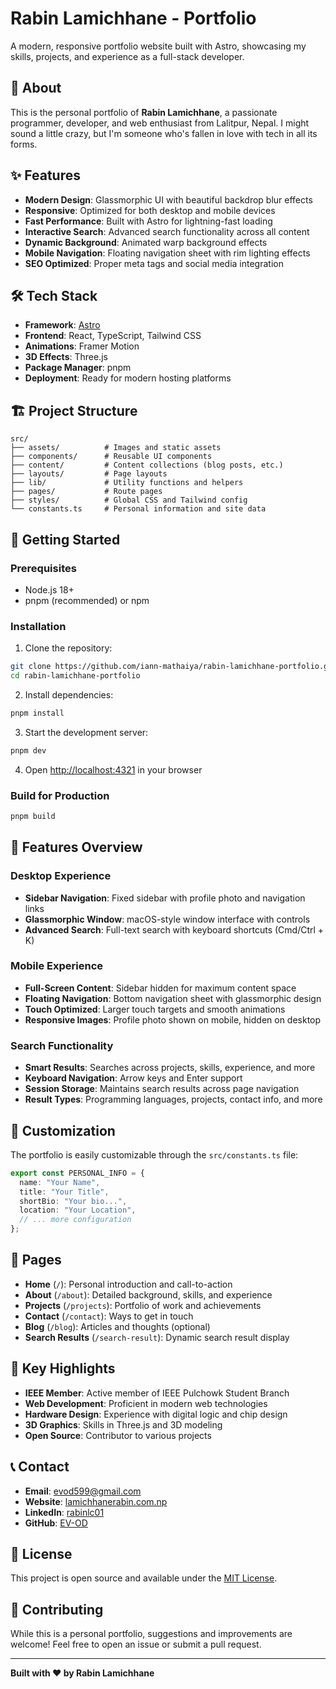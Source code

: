 # Rabin Lamichhane - Portfolio

A modern, responsive portfolio website built with Astro, showcasing my skills, projects, and experience as a full-stack developer.

## 🚀 About

This is the personal portfolio of **Rabin Lamichhane**, a passionate programmer, developer, and web enthusiast from Lalitpur, Nepal. I might sound a little crazy, but I'm someone who's fallen in love with tech in all its forms.

## ✨ Features

- **Modern Design**: Glassmorphic UI with beautiful backdrop blur effects
- **Responsive**: Optimized for both desktop and mobile devices
- **Fast Performance**: Built with Astro for lightning-fast loading
- **Interactive Search**: Advanced search functionality across all content
- **Dynamic Background**: Animated warp background effects
- **Mobile Navigation**: Floating navigation sheet with rim lighting effects
- **SEO Optimized**: Proper meta tags and social media integration

## 🛠️ Tech Stack

- **Framework**: [Astro](https://astro.build/)
- **Frontend**: React, TypeScript, Tailwind CSS
- **Animations**: Framer Motion
- **3D Effects**: Three.js
- **Package Manager**: pnpm
- **Deployment**: Ready for modern hosting platforms

## 🏗️ Project Structure

```
src/
├── assets/          # Images and static assets
├── components/      # Reusable UI components
├── content/         # Content collections (blog posts, etc.)
├── layouts/         # Page layouts
├── lib/             # Utility functions and helpers
├── pages/           # Route pages
├── styles/          # Global CSS and Tailwind config
└── constants.ts     # Personal information and site data
```

## 🚀 Getting Started

### Prerequisites

- Node.js 18+ 
- pnpm (recommended) or npm

### Installation

1. Clone the repository:
```bash
git clone https://github.com/iann-mathaiya/rabin-lamichhane-portfolio.git
cd rabin-lamichhane-portfolio
```

2. Install dependencies:
```bash
pnpm install
```

3. Start the development server:
```bash
pnpm dev
```

4. Open [http://localhost:4321](http://localhost:4321) in your browser

### Build for Production

```bash
pnpm build
```

## 📱 Features Overview

### Desktop Experience
- **Sidebar Navigation**: Fixed sidebar with profile photo and navigation links
- **Glassmorphic Window**: macOS-style window interface with controls
- **Advanced Search**: Full-text search with keyboard shortcuts (Cmd/Ctrl + K)

### Mobile Experience  
- **Full-Screen Content**: Sidebar hidden for maximum content space
- **Floating Navigation**: Bottom navigation sheet with glassmorphic design
- **Touch Optimized**: Larger touch targets and smooth animations
- **Responsive Images**: Profile photo shown on mobile, hidden on desktop

### Search Functionality
- **Smart Results**: Searches across projects, skills, experience, and more
- **Keyboard Navigation**: Arrow keys and Enter support
- **Session Storage**: Maintains search results across page navigation
- **Result Types**: Programming languages, projects, contact info, and more

## 🎨 Customization

The portfolio is easily customizable through the `src/constants.ts` file:

```typescript
export const PERSONAL_INFO = {
  name: "Your Name",
  title: "Your Title",
  shortBio: "Your bio...",
  location: "Your Location",
  // ... more configuration
};
```

## 📄 Pages

- **Home** (`/`): Personal introduction and call-to-action
- **About** (`/about`): Detailed background, skills, and experience
- **Projects** (`/projects`): Portfolio of work and achievements
- **Contact** (`/contact`): Ways to get in touch
- **Blog** (`/blog`): Articles and thoughts (optional)
- **Search Results** (`/search-result`): Dynamic search result display

## 🌟 Key Highlights

- **IEEE Member**: Active member of IEEE Pulchowk Student Branch
- **Web Development**: Proficient in modern web technologies
- **Hardware Design**: Experience with digital logic and chip design
- **3D Graphics**: Skills in Three.js and 3D modeling
- **Open Source**: Contributor to various projects

## 📞 Contact

- **Email**: [evod599@gmail.com](mailto:evod599@gmail.com)
- **Website**: [lamichhanerabin.com.np](https://lamichhanerabin.com.np)
- **LinkedIn**: [rabinlc01](https://www.linkedin.com/in/rabinlc01/)
- **GitHub**: [EV-OD](https://github.com/EV-OD)

## 📝 License

This project is open source and available under the [MIT License](LICENSE).

## 🤝 Contributing

While this is a personal portfolio, suggestions and improvements are welcome! Feel free to open an issue or submit a pull request.

---

**Built with ❤️ by Rabin Lamichhane**